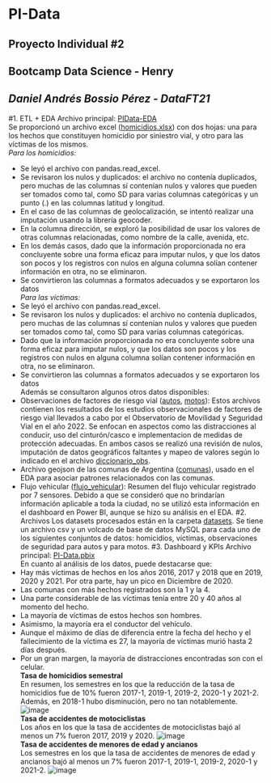 # PI-Data
## Proyecto Individual #2
## Bootcamp Data Science - Henry
## *Daniel Andrés Bossio Pérez - DataFT21*
#1. ETL + EDA
Archivo principal: [PIData-EDA](PIData-EDA.ipynb)<br>
Se proporcionó un archivo excel ([homicidios.xlsx](datasets_origen/homicidios.xlsx)) con dos hojas: una para los hechos que constituyen homicidio por siniestro vial, y otro para las víctimas de los mismos.<br>
*Para los homicidios:*
- Se leyó el archivo con pandas.read_excel.
- Se revisaron los nulos y duplicados: el archivo no contenía duplicados, pero muchas de las columnas sí contenían nulos y valores que pueden ser tomados como tal, como SD para varias columnas categóricas y un punto (.) en las columnas latitud y longitud.
- En el caso de las columnas de geolocalización, se intentó realizar una imputación usando la librería geocoder.
- En la columna dirección, se exploró la posibilidad de usar los valores de otras columnas relacionadas, como nombre de la calle, avenida, etc.
- En los demás casos, dado que la información proporcionada no era concluyente sobre una forma eficaz para imputar nulos, y que los datos son pocos y los registros con nulos en alguna columna solían contener información en otra, no se eliminaron.
- Se convirtieron las columnas a formatos adecuados y se exportaron los datos<br>
*Para las víctimas:*
- Se leyó el archivo con pandas.read_excel.
- Se revisaron los nulos y duplicados: el archivo no contenía duplicados, pero muchas de las columnas sí contenían nulos y valores que pueden ser tomados como tal, como SD para varias columnas categóricas.
- Dado que la información proporcionada no era concluyente sobre una forma eficaz para imputar nulos, y que los datos son pocos y los registros con nulos en alguna columna solían contener información en otra, no se eliminaron.
- Se convirtieron las columnas a formatos adecuados y se exportaron los datos<br>
Además se consultaron algunos otros datos disponibles:
- Observaciones de factores de riesgo vial ([autos](datasets_origen/base_obs_autos_2022.xlsx), [motos](base_obs_motos_2022.xlsx)): Estos archivos contienen los resultados de los estudios observacionales de factores de riesgo vial llevados a cabo por el Observatorio de Movilidad y Seguridad Vial en el año 2022. Se enfocan en aspectos como las distracciones al conducir, uso del cinturón/casco e implementacion de medidas de protección adecuadas. En ambos casos se realizó una revisión de nulos, imputación de datos geográficos faltantes y mapeo de valores según lo indicado en el archivo [diccionario_obs](datasets_origen/diccionario_obs_2022.xlsx).
- Archivo geojson de las comunas de Argentina ([comunas](datasets_origen/comunas.geojson)), usado en el EDA para asociar patrones relacionados con las comunas.
- Flujo vehicular ([flujo_vehicular](datasets_origen/dataset_flujo_vehicular.xlsx)): Resumen del flujo vehicular registrado por 7 sensores. Debido a que se consideró que no brindarían información aplicable a toda la ciudad, no se utilizó esta información en el dashboard en Power BI, aunque se hizo su análisis en el EDA.
#2. Archivos
Los datasets procesados están en la carpeta [datasets](datasets). Se tiene un archivo csv y un volcado de base de datos MySQL para cada uno de los siguientes conjuntos de datos: homicidios, víctimas, observaciones de seguridad para autos y para motos.
#3. Dashboard y KPIs
Archivo principal: [PI-Data.pbix](PI-Data.pbix)
<br>En cuanto al análisis de los datos, puede destacarse que:
- Hay más víctimas de hechos en los años 2016, 2017 y 2018 que en 2019, 2020 y 2021. Por otra parte, hay un pico en Diciembre de 2020.
- Las comunas con más hechos registrados son la 1 y la 4.
- Una parte considerable de las víctimas tenía entre 20 y 40 años al momento del hecho.
- La mayoría de víctimas de estos hechos son hombres.
- Asimismo, la mayoría era el conductor del vehículo.
- Aunque el máximo de días de diferencia entre la fecha del hecho y el fallecimiento de la víctima es 27, la mayoría de víctimas murió hasta 2 días después.
- Por un gran margen, la mayoría de distracciones encontradas son con el celular.<br>
**Tasa de homicidios semestral**
<br>En resumen, los semestres en los que la reducción de la tasa de homicidios fue de 10% fueron 2017-1, 2019-1, 2019-2, 2020-1 y 2021-2. Además, en 2018-1 hubo disminución, pero no tan notablemente.
![image](https://github.com/DanielBossio/PI-Data/assets/51429745/7193f0a6-2787-4650-9684-ef60bae157e9)<br>
**Tasa de accidentes de motociclistas**
<br>Los años en los que la tasa de accidentes de motociclistas bajó al menos un 7% fueron 2017, 2019 y 2020.
![image](https://github.com/DanielBossio/PI-Data/assets/51429745/792152db-ebaf-4d6e-838b-e0ab8cc8f6ee)<br>
**Tasa de accidentes de menores de edad y ancianos**
<br>Los semestres en los que la tasa de accidentes de menores de edad y ancianos bajó al menos un 7% fueron 2017-1, 2019-1, 2019-2, 2020-1 y 2021-2.
![image](https://github.com/DanielBossio/PI-Data/assets/51429745/8af27e41-27c1-4b04-8b23-9d87f7890dac)
